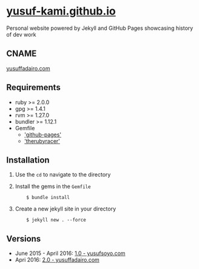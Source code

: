 # [yusuf-kami.github.io](//yusuf-kami.github.io)
Personal website powered by Jekyll and GitHub Pages showcasing history of dev work

## CNAME
[yusuffadairo.com](//yusuf-kami.github.io)

## Requirements
- ruby >= 2.0.0 
- gpg >= 1.4.1
- rvm >= 1.27.0
- bundler >= 1.12.1
- Gemfile
    - ['github-pages'](https://rubygems.org/gems/github-pages)
    - ['therubyracer'](https://rubygems.org/gems/therubyracer)

## Installation 
1. Use the ``cd`` to navigate to the directory 
2. Install the gems in the ``Gemfile``
    
    ```
        $ bundle install
    ```
3. Create a new jekyll site in your directory

    ```
        $ jekyll new . --force
    ```
    
## Versions
- June 2015 - April 2016: [1.0 - yusufsoyo.com](//github.com/yusuf-kami/yusuf-kami.github.io/tree/yusufsoyo.com)
- Apri 2016: [2.0 - yusuffadairo.com](//github.com/yusuf-kami/yusuf-kami.github.io/tree/master)
